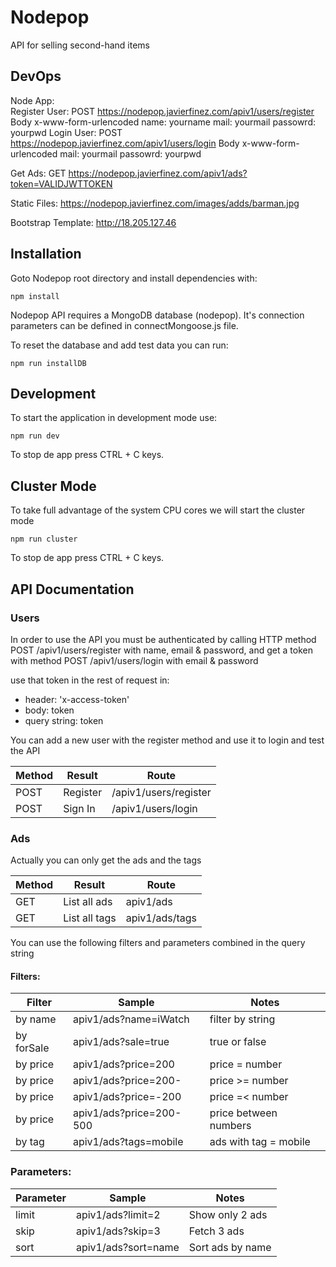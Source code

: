 # Nodepop

API for selling second-hand items

## DevOps

Node App:           
  Register User:    POST https://nodepop.javierfinez.com/apiv1/users/register
                        Body x-www-form-urlencoded
                        name:     yourname
                        mail:     yourmail
                        passowrd: yourpwd
  Login User:       POST https://nodepop.javierfinez.com/apiv1/users/login
                        Body x-www-form-urlencoded
                        mail:     yourmail
                        passowrd: yourpwd
  
  Get Ads:          GET https://nodepop.javierfinez.com/apiv1/ads?token=VALIDJWTTOKEN


Static Files:       https://nodepop.javierfinez.com/images/adds/barman.jpg

Bootstrap Template: http://18.205.127.46


## Installation

Goto Nodepop root directory and install dependencies with:

```shell
npm install
```
Nodepop API requires a MongoDB database (nodepop). It's connection parameters can be defined in connectMongoose.js file.

To reset the database and add test data you can run:

```shell
npm run installDB
```

## Development

To start the application in development mode use:

```shell
npm run dev
```
To stop de app press CTRL + C keys.

## Cluster Mode

To take full advantage of the system CPU cores we will start the cluster mode

```shell
npm run cluster
```
To stop de app press CTRL + C keys.

## API Documentation

### Users

In order to use the API you must be authenticated by calling HTTP method POST /apiv1/users/register with name, email & password, and get a token with method POST /apiv1/users/login with email & password

use that token in the rest of request in:
  - header: 'x-access-token'
  - body: token
  - query string: token


You can add a new user with the register method and use it to login and test the API 

| Method | Result         | Route                 |
| ------ | -------------- | --------------------- |
| POST   | Register       | /apiv1/users/register |
| POST   | Sign In        | /apiv1/users/login    |

### Ads

Actually you can only get the ads and the tags

| Method | Result          | Route          |
| ------ | --------------- | -------------- |
| GET    | List all ads    | apiv1/ads      |
| GET    | List all tags   | apiv1/ads/tags |

You can use the following filters and parameters combined in the query string

#### Filters:

| Filter     | Sample                  | Notes                 |
| ---------- | ----------------------- | --------------------- |
| by name    | apiv1/ads?name=iWatch   | filter by string      |
| by forSale | apiv1/ads?sale=true     | true or false         |
| by price   | apiv1/ads?price=200     | price = number        |
| by price   | apiv1/ads?price=200-    | price >= number       |
| by price   | apiv1/ads?price=-200    | price =< number       |
| by price   | apiv1/ads?price=200-500 | price between numbers |
| by tag     | apiv1/ads?tags=mobile   | ads with tag = mobile |

### Parameters:


| Parameter | Sample               | Notes                     |
| --------- | -------------------- | ------------------------- |
| limit     | apiv1/ads?limit=2    | Show only 2 ads           |
| skip      | apiv1/ads?skip=3     | Fetch 3 ads               |
| sort      | apiv1/ads?sort=name  | Sort ads by name          |
